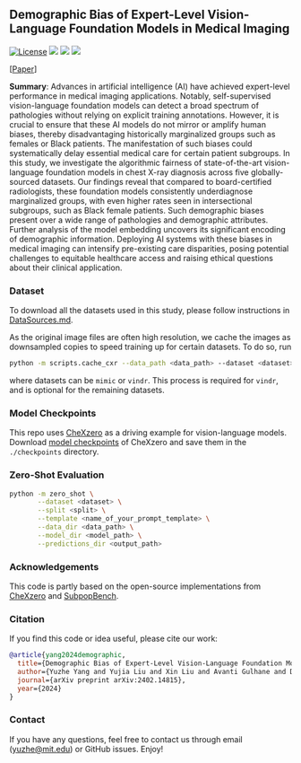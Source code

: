 ## Demographic Bias of Expert-Level Vision-Language Foundation Models in Medical Imaging

[![License](https://img.shields.io/badge/license-MIT-red.svg)](https://github.com/YyzHarry/vlm-fairness/blob/main/LICENSE)
![](https://img.shields.io/github/stars/YyzHarry/vlm-fairness)
![](https://img.shields.io/github/forks/YyzHarry/vlm-fairness)
![](https://visitor-badge.laobi.icu/badge?page_id=YyzHarry.vlm-fairness&right_color=%23FFA500)

[[Paper](https://arxiv.org/abs/2402.14815)]

**Summary**: Advances in artificial intelligence (AI) have achieved expert-level performance in medical imaging applications. Notably, self-supervised vision-language foundation models can detect a broad spectrum of pathologies without relying on explicit training annotations. However, it is crucial to ensure that these AI models do not mirror or amplify human biases, thereby disadvantaging historically marginalized groups such as females or Black patients. The manifestation of such biases could systematically delay essential medical care for certain patient subgroups. In this study, we investigate the algorithmic fairness of state-of-the-art vision-language foundation models in chest X-ray diagnosis across five globally-sourced datasets. Our findings reveal that compared to board-certified radiologists, these foundation models consistently underdiagnose marginalized groups, with even higher rates seen in intersectional subgroups, such as Black female patients. Such demographic biases present over a wide range of pathologies and demographic attributes. Further analysis of the model embedding uncovers its significant encoding of demographic information. Deploying AI systems with these biases in medical imaging can intensify pre-existing care disparities, posing potential challenges to equitable healthcare access and raising ethical questions about their clinical application.

### Dataset

To download all the datasets used in this study, please follow instructions in [DataSources.md](./DataSources.md).

As the original image files are often high resolution, we cache the images as downsampled copies to speed training up for certain datasets. To do so, run
```bash
python -m scripts.cache_cxr --data_path <data_path> --dataset <dataset>
``` 
where datasets can be `mimic` or `vindr`. This process is required for `vindr`, and is optional for the remaining datasets.

### Model Checkpoints
This repo uses [CheXzero](https://www.nature.com/articles/s41551-022-00936-9) as a driving example for vision-language models.
Download [model checkpoints](https://drive.google.com/drive/folders/1makFLiEMbSleYltaRxw81aBhEDMpVwno?usp=sharing) of CheXzero and save them in the `./checkpoints` directory.


### Zero-Shot Evaluation

```bash
python -m zero_shot \
       --dataset <dataset> \
       --split <split> \
       --template <name_of_your_prompt_template> \
       --data_dir <data_path> \
       --model_dir <model_path> \
       --predictions_dir <output_path>
```

### Acknowledgements
This code is partly based on the open-source implementations from [CheXzero](https://github.com/rajpurkarlab/CheXzero) and [SubpopBench](https://github.com/YyzHarry/SubpopBench).

### Citation
If you find this code or idea useful, please cite our work:

```bibtex
@article{yang2024demographic,
  title={Demographic Bias of Expert-Level Vision-Language Foundation Models in Medical Imaging},
  author={Yuzhe Yang and Yujia Liu and Xin Liu and Avanti Gulhane and Domenico Mastrodicasa and Wei Wu and Edward J Wang and Dushyant W Sahani and Shwetak Patel},
  journal={arXiv preprint arXiv:2402.14815},
  year={2024}
}
```

### Contact
If you have any questions, feel free to contact us through email (yuzhe@mit.edu) or GitHub issues. Enjoy!
